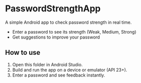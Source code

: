 # PasswordStrengthApp

A simple Android app to check password strength in real time.

- Enter a password to see its strength (Weak, Medium, Strong)
- Get suggestions to improve your password

## How to use
1. Open this folder in Android Studio.
2. Build and run the app on a device or emulator (API 23+).
3. Enter a password and see feedback instantly.
